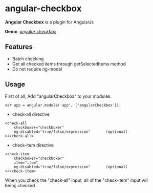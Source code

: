 # angular-checkbox


**Angular Checkbox** is a plugin for AngularJs 


**Demo**: [_angular checkbox_](https://arminsheng.github.io/angular-checkbox/example/)

## Features
* Batch checking
* Get all checked items through getSelectedItems method 
* Do not require ng-model 

## Usage

First of all, Add "angularCheckbox" to your modules.
```
var app = angular.module('app', ['angularCheckbox']);
```

* check-all directive

```
<check-all 
    checkboxer="checkboxer"
    ng-disabled="true/false/expression"       (optional)
></check-all>
```

* check-item directive

```
<check-item 
    checkboxer="checkboxer"
    item="item"
    ng-disabled="true/false/expression"       (optional)
></check-item>
```

When you check the "check-all" input, all of the "check-item" input will being checked 
